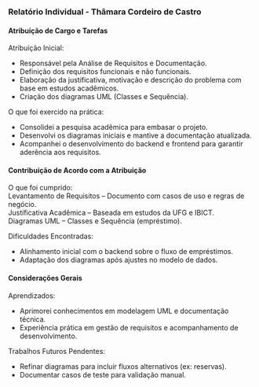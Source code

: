 ### Relatório Individual \- Thâmara Cordeiro de Castro

#### **Atribuição de Cargo e Tarefas**

Atribuição Inicial:

* Responsável pela Análise de Requisitos e Documentação.  
* Definição dos requisitos funcionais e não funcionais.  
* Elaboração da justificativa, motivação e descrição do problema com base em estudos acadêmicos.  
* Criação dos diagramas UML (Classes e Sequência).

O que foi exercido na prática:

* Consolidei a pesquisa acadêmica para embasar o projeto.  
* Desenvolvi os diagramas iniciais e mantive a documentação atualizada.  
* Acompanhei o desenvolvimento do backend e frontend para garantir aderência aos requisitos.

#### **Contribuição de Acordo com a Atribuição**

O que foi cumprido:  
Levantamento de Requisitos – Documento com casos de uso e regras de negócio.  
Justificativa Acadêmica – Baseada em estudos da UFG e IBICT.  
Diagramas UML – Classes e Sequência (empréstimo).

Dificuldades Encontradas:

* Alinhamento inicial com o backend sobre o fluxo de empréstimos.  
* Adaptação dos diagramas após ajustes no modelo de dados.

#### **Considerações Gerais**

Aprendizados:

* Aprimorei conhecimentos em modelagem UML e documentação técnica.  
* Experiência prática em gestão de requisitos e acompanhamento de desenvolvimento.

Trabalhos Futuros Pendentes:

* Refinar diagramas para incluir fluxos alternativos (ex: reservas).  
* Documentar casos de teste para validação manual.